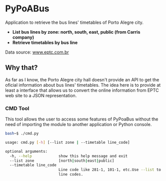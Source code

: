 # PyPoABus

Application to retrieve the bus lines' timetables of Porto Alegre city.

* **List bus lines by zone: north, south, east, public (from Carris company)**
* **Retrieve timetables by bus line**


Data source: www.eptc.com.br


## Why that?

As far as I know, the Porto Alegre city hall doesn't provide an API to get the oficial information about bus lines' timetables. The idea here is to provide at least a interface that allows us to convert the online information from EPTC web site to a JSON representation.


### CMD Tool

This tool allows the user to access some features of PyPoaBus without the need of importing the module to another application or Python console.

```bash
bash~$ ./cmd.py

usage: cmd.py [-h] [--list zone | --timetable line_code]

optional arguments:
  -h, --help            show this help message and exit
  --list zone           [north|south|east|public]
  --timetable line_code
                        Line code like 281-1, 101-1, etc.Use --list to get
                        line codes.

```

